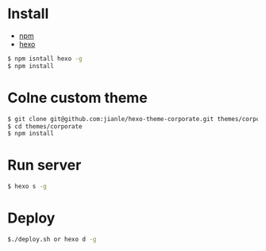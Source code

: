 # Install 

* [npm](https://nodejs.org/en/download/) 
* [hexo](https://hexo.io/docs/index.html)


```bash  
$ npm isntall hexo -g
$ npm install
```

# Colne custom theme

```bash  
$ git clone git@github.com:jianle/hexo-theme-corporate.git themes/corporate
$ cd themes/corporate
$ npm install
```

# Run server

```bash  
$ hexo s -g
```

# Deploy

```bash  
$./deploy.sh or hexo d -g
```


